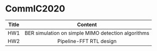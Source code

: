 # CommIC2020

| Title |                      Content                       |
|:-----:|:--------------------------------------------------:|
|  HW1  | BER simulation on simple MIMO detection algorithms |
|  HW2  |              Pipeline-FFT RTL design               |
